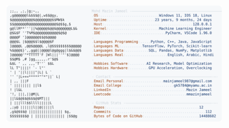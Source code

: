 <picture>
  <source srcset="https://raw.githubusercontent.com/mmazinjameel/mmazinjameel/main/dark_mode.svg?v=1756455239" media="(prefers-color-scheme: dark)">
  <img src="https://raw.githubusercontent.com/mmazinjameel/mmazinjameel/main/light_mode.svg?v=1756455239">
</picture>
